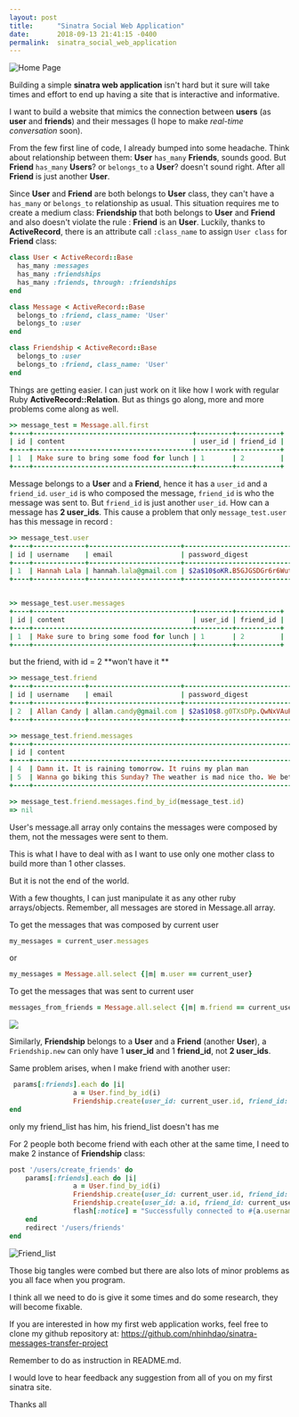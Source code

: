 ```yaml
---
layout: post
title:      "Sinatra Social Web Application"
date:       2018-09-13 21:41:15 -0400
permalink:  sinatra_social_web_application
---
```



![Home Page](https://i.imgur.com/A6WoZas.png?2)

Building a simple **sinatra web application** isn't hard but it sure will take times and effort to end up having a site that is interactive and informative.

I want to build a website that mimics the connection between **users** (as **user** and **friends**) and their messages (I hope to make *real-time conversation* soon). 

From the few first line of code, I already bumped into some headache. Think about relationship between them:
**User** `has_many` **Friends**, sounds good. But **Friend** `has_many` **Users**? or `belongs_to` a **User**? doesn't sound right. After all **Friend** is just another **User**. 

Since **User** and **Friend** are both belongs to **User** class, they can't have a `has_many` or `belongs_to` relationship as usual.  This situation requires me to create a medium class: **Friendship** that both belongs to **User** and **Friend** and also doesn't violate the rule : **Friend** is an **User**. Luckily, thanks to **ActiveRecord**, there is an attribute call `:class_name` to assign `User class` for **Friend** class:

```ruby
class User < ActiveRecord::Base
  has_many :messages
  has_many :friendships
  has_many :friends, through: :friendships
end

class Message < ActiveRecord::Base
  belongs_to :friend, class_name: 'User'
  belongs_to :user
end

class Friendship < ActiveRecord::Base
  belongs_to :user
  belongs_to :friend, class_name: 'User'
end
```

Things are getting easier. I can just work on it like how I work with regular Ruby **ActiveRecord::Relation**. 
But as things go along, more and more problems come along as well. 

```ruby
>> message_test = Message.all.first
+----+----------------------------------------+---------+-----------+
| id | content                                | user_id | friend_id |
+----+----------------------------------------+---------+-----------+
| 1  | Make sure to bring some food for lunch | 1       | 2         |
+----+----------------------------------------+---------+-----------+
```


Message belongs to a **User** and a **Friend**, hence it has a `user_id` and a `friend_id`.  `user_id` is who composed the message, `friend_id` is who the message was sent to. But `friend_id` is just another `user_id`. How can a message has **2 user_ids**. This cause a problem that only `message_test.user` has this message in record :

```ruby
>> message_test.user
+----+-------------+-----------------------+--------------------------------------------------------------+
| id | username    | email                 | password_digest                                              |
+----+-------------+-----------------------+--------------------------------------------------------------+
| 1  | Hannah Lala | hannah.lala@gmail.com | $2a$10$oKR.B5GJGSDGr6r6WutSauyho01ssoHTDXJCdiuPdeXXXPwbdIeZK |
+----+-------------+-----------------------+--------------------------------------------------------------+


>> message_test.user.messages
+----+----------------------------------------+---------+-----------+
| id | content                                | user_id | friend_id |
+----+----------------------------------------+---------+-----------+
| 1  | Make sure to bring some food for lunch | 1       | 2         |
+----+----------------------------------------+---------+-----------+
```

but the friend, with id = 2 **won't have it **

```ruby
>> message_test.friend
+----+-------------+-----------------------+--------------------------------------------------------------+
| id | username    | email                 | password_digest                                              |
+----+-------------+-----------------------+--------------------------------------------------------------+
| 2  | Allan Candy | allan.candy@gmail.com | $2a$10$8.g0TXsDPp.QwNxVAuPgYOG01FTqk3.FARtFlrPXGYO.vlhHwZXyW |
+----+-------------+-----------------------+--------------------------------------------------------------+

>> message_test.friend.messages
+----+--------------------------------------------------------------------------------------------+---------+-----------+
| id | content                                                                                    | user_id | friend_id |
+----+--------------------------------------------------------------------------------------------+---------+-----------+
| 4  | Damn it. It is raining tomorrow. It ruins my plan man                                      | 2       | 7         |
| 5  | Wanna go biking this Sunday? The weather is mad nice tho. We better go before it gets cold | 2       | 8         |
+----+--------------------------------------------------------------------------------------------+---------+-----------+

>> message_test.friend.messages.find_by_id(message_test.id)
=> nil
```

User's message.all array only contains the messages were composed by them, not the messages were sent to them.

This is what I have to deal with as I want to use only one mother class to build more than 1 other classes. 

But it is not the end of the world.

With a few thoughts, I can just manipulate it as any other ruby arrays/objects. Remember, all messages are stored in Message.all array.

To get the messages that was composed by current user

```ruby 
my_messages = current_user.messages
```

or 
```ruby 
my_messages = Message.all.select {|m| m.user == current_user}
```

To get the messages that was sent to current user

```ruby 
messages_from_friends = Message.all.select {|m| m.friend == current_user}
```

![](https://i.imgur.com/MfwFp6t.png?1)

Similarly, **Friendship** belongs to a **User** and a **Friend** (another **User**), a `Friendship.new` can only have 1 **user_id** and 1 **friend_id**, not **2 user_ids**. 

Same problem arises, when I make friend with another user:

```ruby
 params[:friends].each do |i|
				a = User.find_by_id(i)
				Friendship.create(user_id: current_user.id, friend_id: a.id)
end
```
				
only my friend_list has him, his friend_list doesn't has me

For 2 people both become friend with each other at the same time, I need to make 2 instance of **Friendship** class:

```ruby
post '/users/create_friends' do
    params[:friends].each do |i|
				a = User.find_by_id(i)
				Friendship.create(user_id: current_user.id, friend_id: a.id)
				Friendship.create(user_id: a.id, friend_id: current_user.id)
				flash[:notice] = "Successfully connected to #{a.username}."
    end
    redirect '/users/friends'
end
```

![Friend_list](https://i.imgur.com/2hITe8a.png?1)

Those big tangles were combed but there are also lots of minor problems as you all face when you program. 

I think all we need to do is give it some times and do some research, they will become fixable.

If you are interested in how my first web application works, feel free to clone my github repository at: https://github.com/nhinhdao/sinatra-messages-transfer-project

Remember to do as instruction in README.md. 

I would love to hear feedback any suggestion from all of you on my first sinatra site.

Thanks all
